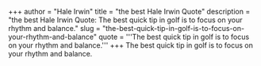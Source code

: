 +++
author = "Hale Irwin"
title = "the best Hale Irwin Quote"
description = "the best Hale Irwin Quote: The best quick tip in golf is to focus on your rhythm and balance."
slug = "the-best-quick-tip-in-golf-is-to-focus-on-your-rhythm-and-balance"
quote = '''The best quick tip in golf is to focus on your rhythm and balance.'''
+++
The best quick tip in golf is to focus on your rhythm and balance.
